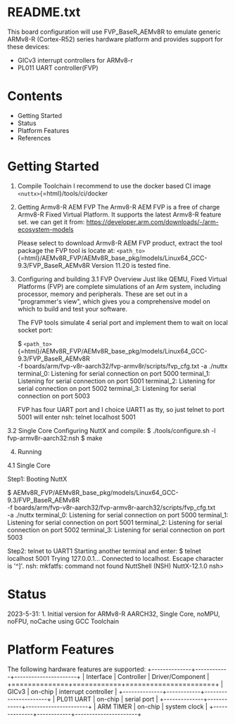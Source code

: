README.txt
==========

This board configuration will use FVP\_BaseR\_AEMv8R to emulate generic
ARMv8-R (Cortex-R52) series hardware platform and provides support for
these devices:

-   GICv3 interrupt controllers for ARMv8-r
-   PL011 UART controller(FVP)

Contents
========

-   Getting Started
-   Status
-   Platform Features
-   References

Getting Started
===============

1.  Compile Toolchain I recommend to use the docker based CI image
    `<nuttx>`{=html}/tools/ci/docker

2.  Getting Armv8-R AEM FVP The Armv8-R AEM FVP is a free of charge
    Armv8-R Fixed Virtual Platform. It supports the latest Armv8-R
    feature set. we can get it from:
    https://developer.arm.com/downloads/-/arm-ecosystem-models

    Please select to download Armv8-R AEM FVP product, extract the tool
    package the FVP tool is locate at:
    `<path_to>`{=html}/AEMv8R\_FVP/AEMv8R\_base\_pkg/models/Linux64\_GCC-9.3/FVP\_BaseR\_AEMv8R
    Version 11.20 is tested fine.

3.  Configuring and building 3.1 FVP Overview Just like QEMU, Fixed
    Virtual Platforms (FVP) are complete simulations of an Arm system,
    including processor, memory and peripherals. These are set out in a
    "programmer's view", which gives you a comprehensive model on which
    to build and test your software.

    The FVP tools simulate 4 serial port and implement them to wait on
    local socket port:

    \$
    `<path_to>`{=html}/AEMv8R\_FVP/AEMv8R\_base\_pkg/models/Linux64\_GCC-9.3/FVP\_BaseR\_AEMv8R\
    -f boards/arm/fvp-v8r-aarch32/fvp-armv8r/scripts/fvp\_cfg.txt -a
    ./nuttx terminal\_0: Listening for serial connection on port 5000
    terminal\_1: Listening for serial connection on port 5001
    terminal\_2: Listening for serial connection on port 5002
    terminal\_3: Listening for serial connection on port 5003

    FVP has four UART port and I choice UART1 as tty, so just telnet to
    port 5001 will enter nsh: telnet localhost 5001

3.2 Single Core Configuring NuttX and compile: \$ ./tools/configure.sh
-l fvp-armv8r-aarch32:nsh \$ make

4.  Running

4.1 Single Core

Step1: Booting NuttX

\$
AEMv8R\_FVP/AEMv8R\_base\_pkg/models/Linux64\_GCC-9.3/FVP\_BaseR\_AEMv8R\
-f boards/arm/fvp-v8r-aarch32/fvp-armv8r-aarch32/scripts/fvp\_cfg.txt\
-a ./nuttx terminal\_0: Listening for serial connection on port 5000
terminal\_1: Listening for serial connection on port 5001 terminal\_2:
Listening for serial connection on port 5002 terminal\_3: Listening for
serial connection on port 5003

Step2: telnet to UART1 Starting another terminal and enter: \$ telnet
localhost 5001 Trying 127.0.0.1... Connected to localhost. Escape
character is '\^\]'. nsh: mkfatfs: command not found NuttShell (NSH)
NuttX-12.1.0 nsh\>

Status
======

2023-5-31: 1. Initial version for ARMv8-R AARCH32, Single Core, noMPU,
noFPU, noCache using GCC Toolchain

Platform Features
=================

The following hardware features are supported:
+--------------+------------+----------------------+ \| Interface \|
Controller \| Driver/Component \|
+==============+============+======================+ \| GICv3 \| on-chip
\| interrupt controller \|
+--------------+------------+----------------------+ \| PL011 UART \|
on-chip \| serial port \|
+--------------+------------+----------------------+ \| ARM TIMER \|
on-chip \| system clock \|
+--------------+------------+----------------------+
